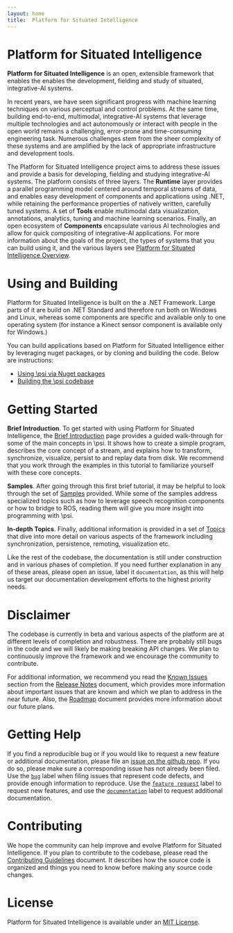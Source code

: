 ```yaml
---
layout: home
title:  Platform for Situated Intelligence
---
```


# Platform for Situated Intelligence

**Platform for Situated Intelligence** is an open, extensible framework that enables the enables the development, fielding and study of situated, integrative-AI systems. 

In recent years, we have seen significant progress with machine learning techniques on various perceptual and control problems. At the same time, building end-to-end, multimodal, integrative-AI systems that leverage multiple technologies and act autonomously or interact with people in the open world remains a challenging, error-prone and time-consuming engineering task. Numerous challenges stem from the sheer complexity of these systems and are amplified by the lack of appropriate infrastructure and development tools.

The Platform for Situated Intelligence project aims to address these issues and provide a basis for developing, fielding and studying integrative-AI systems. The platform consists of three layers. The **Runtime** layer provides a parallel programming model centered around temporal streams of data, and enables easy development of components and applications using .NET, while retaining the performance properties of natively written, carefully tuned systems. A set of **Tools** enable multimodal data visualization, annotations, analytics, tuning and machine learning scenarios. Finally, an open ecosystem of **Components** encapsulate various AI technologies and allow for quick compositing of integrative-AI applications. For more information about the goals of the project, the types of systems that you can build using it, and the various layers see [Platform for Situated Intelligence Overview](/psi/PlatformOverview).

# Using and Building

Platform for Situated Intelligence is built on the a .NET Framework. Large parts of it are build on .NET Standard and therefore run both on Windows and Linux, whereas some components are specific and available only to one operating system (for instance a Kinect sensor component is available only for Windows.)

You can build applications based on Platform for Situated Intelligence either by leveraging nuget packages, or by cloning and building the code. Below are instructions:

* [Using \\psi via Nuget packages](psi/UsingWithNuget)
* [Building the \\psi codebase](psi/BuildingPsi)

# Getting Started

__Brief Introduction__. To get started with using Platform for Situated Intelligence, the [Brief Introduction](/psi/tutorials) page provides a guided walk-through for some of the main concepts in \\psi. It shows how to create a simple program, describes the core concept of a stream, and explains how to transform, synchronize, visualize, persist to and replay data from disk. We recommend that you work through the examples in this tutorial to familiarize yourself with these core concepts.

__Samples__. After going through this first brief tutorial, it may be helpful to look through the set of [Samples](/psi/samples) provided. While some of the samples address specialized topics such as how to leverage speech recognition components or how to bridge to ROS, reading them will give you more insight into programming with \\psi.

__In-depth Topics__. Finally, additional information is provided in a set of [Topics](/psi/topics) that dive into more detail on various aspects of the framework including synchronization, persistence, remoting, visualization etc.

Like the rest of the codebase, the documentation is still under construction and in various phases of completion. If you need further explanation in any of these areas, please open an issue, label it `documentation`, as this will help us target our documentation development efforts to the highest priority needs.

# Disclaimer

The codebase is currently in beta and various aspects of the platform are at different levels of completion and robustness. There are probably still bugs in the code and we will likely be making breaking API changes. We plan to continuously improve the framework and we encourage the community to contribute.

For additional information, we recommend you read the [Known Issues](/psi/ReleaseNotes#KnownIssues) section from the [Release Notes](/psi/ReleaseNotes) document, which provides more information about important issues that are known and which we plan to address in the near future. Also, the [Roadmap](/psi/Roadmap) document provides more information about our future plans.

# Getting Help

If you find a reproducible bug or if you would like to request a new feature or additional documentation, please file an [issue on the github repo](https://github.com/Microsoft/psi/issues). If you do so, please make sure a corresponding issue has not already been filed. Use the [`bug`](https://github.com/Microsoft/psi/labels/bug) label when filing issues that represent code defects, and provide enough information to reproduce. Use the [`feature request`](https://github.com/Microsoft/psi/labels/documentation) label to request new features, and use the [`documentation`](https://github.com/Microsoft/psi/labels/documentation) label to request additional documentation. 

# Contributing

We hope the community can help improve and evolve Platform for Situated Intelligence. If you plan to contribute to the codebase, please read the [Contributing Guidelines](https://github.com/Microsoft/psi/blob/master/CONTRIBUTING.md) document. It describes how the source code is organized and things you need to know before making any source code changes.

# License

Platform for Situated Intelligence is available under an [MIT License](https://github.com/Microsoft/psi/blob/master/LICENSE.txt).
